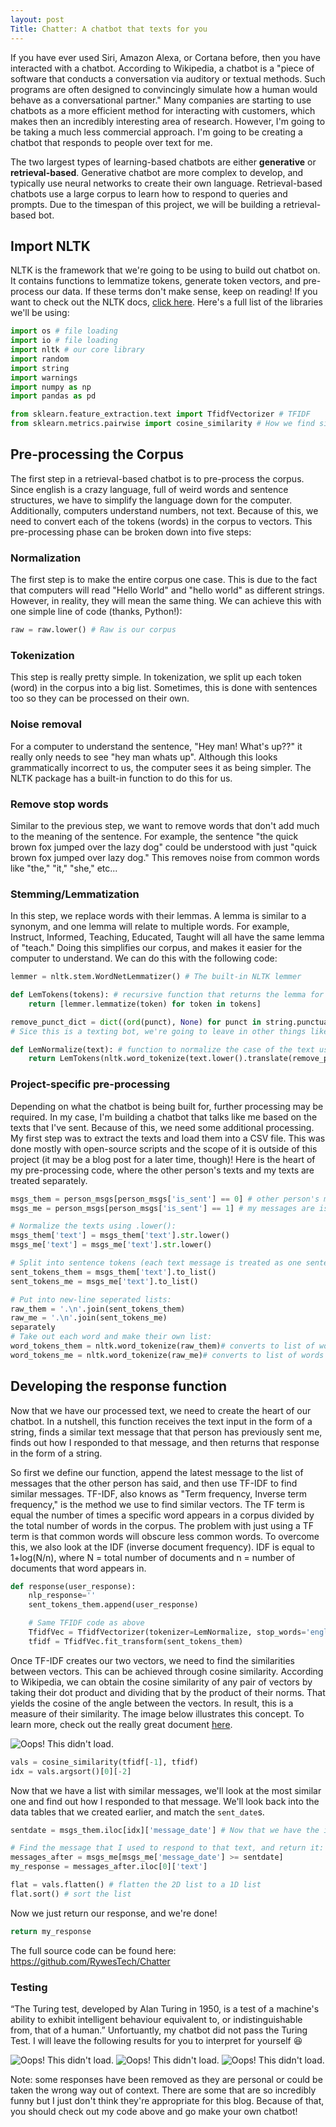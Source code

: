 ```yaml
---
layout: post
Title: Chatter: A chatbot that texts for you
---
```


If you have ever used Siri, Amazon Alexa, or Cortana before, then you have interacted with a chatbot. According to Wikipedia, a chatbot is a "piece of software that conducts a conversation via auditory or textual methods. Such programs are often designed to convincingly simulate how a human would behave as a conversational partner." Many companies are starting to use chatbots as a more efficient method for interacting with customers, which makes then an incredibly interesting area of research. However, I'm going to be taking a much less commercial approach. I'm going to be creating a chatbot that responds to people over text for me.

The two largest types of learning-based chatbots are either **generative** or **retrieval-based**. Generative chatbot are more complex to develop, and typically use neural networks to create their own language. Retrieval-based chatbots use a large corpus to learn how to respond to queries and prompts. Due to the timespan of this project, we will be building a retrieval-based bot.

## Import NLTK

NLTK is the framework that we're going to be using to build out chatbot on. It contains functions to lemmatize tokens, generate token vectors, and pre-process our data. If these terms don't make sense, keep on reading! If you want to check out the NLTK docs, [click here](https://www.nltk.org/). Here's a full list of the libraries we'll be using:

```python
import os # file loading
import io # file loading
import nltk # our core library
import random
import string
import warnings
import numpy as np
import pandas as pd

from sklearn.feature_extraction.text import TfidfVectorizer # TFIDF
from sklearn.metrics.pairwise import cosine_similarity # How we find similar texts (more on this later)
```

## Pre-processing the Corpus

The first step in a retrieval-based chatbot is to pre-process the corpus. Since english is a crazy language, full of weird words and sentence structures, we have to simplify the language down for the computer. Additionally, computers understand numbers, not text. Because of this, we need to convert each of the tokens (words) in the corpus to vectors. This pre-processing phase can be broken down into five steps:

### Normalization
The first step is to make the entire corpus one case. This is due to the fact that computers will read "Hello World" and "hello world" as different strings. However, in reality, they will mean the same thing. We can achieve this with one simple line of code (thanks, Python!):
```python
raw = raw.lower() # Raw is our corpus
```

### Tokenization
This step is really pretty simple. In tokenization, we split up each token (word) in the corpus into a big list. Sometimes, this is done with sentences too so they can be processed on their own.

### Noise removal
For a computer to understand the sentence, "Hey man! What's up??" it really only needs to see "hey man whats up". Although this looks grammatically incorrect to us, the computer sees it as being simpler. The NLTK package has a built-in function to do this for us.

### Remove stop words
Similar to the previous step, we want to remove words that don't add much to the meaning of the sentence. For example, the sentence "the quick brown fox jumped over the lazy dog" could be understood with just "quick brown fox jumped over lazy dog." This removes noise from common words like "the," "it," "she," etc...

### Stemming/Lemmatization
In this step, we replace words with their lemmas. A lemma is similar to a synonym, and one lemma will relate to multiple words. For example, Instruct, Informed, Teaching, Educated, Taught will all have the same lemma of "teach." Doing this simplifies our corpus, and makes it easier for the computer to understand. We can do this with the following code:

```python
lemmer = nltk.stem.WordNetLemmatizer() # The built-in NLTK lemmer

def LemTokens(tokens): # recursive function that returns the lemma for each word in the list
    return [lemmer.lemmatize(token) for token in tokens]

remove_punct_dict = dict((ord(punct), None) for punct in string.punctuation) # built-in-function to remove punctuation.
# Sice this is a texting bot, we're going to leave in other things like emojis.

def LemNormalize(text): # function to normalize the case of the text using the built-in .lower() function.
    return LemTokens(nltk.word_tokenize(text.lower().translate(remove_punct_dict)))
```

### Project-specific pre-processing
Depending on what the chatbot is being built for, further processing may be required. In my case, I'm building a chatbot that talks like me based on the texts that I've sent. Because of this, we need some additional processing. My first step was to extract the texts and load them into a CSV file. This was done mostly with open-source scripts and the scope of it is outside of this project (it may be a blog post for a later time, though)! Here is the heart of my pre-processing code, where the other person's texts and my texts are treated separately.

```python
msgs_them = person_msgs[person_msgs['is_sent'] == 0] # other person's messages are is_sent = 0
msgs_me = person_msgs[person_msgs['is_sent'] == 1] # my messages are is_sent = 1

# Normalize the texts using .lower():
msgs_them['text'] = msgs_them['text'].str.lower()
msgs_me['text'] = msgs_me['text'].str.lower()

# Split into sentence tokens (each text message is treated as one sentence):
sent_tokens_them = msgs_them['text'].to_list()
sent_tokens_me = msgs_me['text'].to_list()

# Put into new-line seperated lists:
raw_them = '.\n'.join(sent_tokens_them)
raw_me = '.\n'.join(sent_tokens_me)
separately
# Take out each word and make their own list:
word_tokens_them = nltk.word_tokenize(raw_them)# converts to list of words
word_tokens_me = nltk.word_tokenize(raw_me)# converts to list of words
```

## Developing the response function
Now that we have our processed text, we need to create the heart of our chatbot. In a nutshell, this function receives the text input in the form of a string, finds a similar text message that that person has previously sent me, finds out how I responded to that message, and then returns that response in the form of a string.

So first we define our function, append the latest message to the list of messages that the other person has said, and then use TF-IDF to find similar messages. TF-IDF, also knows as "Term frequency, Inverse term frequency," is the method we use to find similar vectors. The TF term is equal the number of times a specific word appears in a corpus divided by the total number of words in the corpus. The problem with just using a TF term is that common words will obscure less common words. To overcome this, we also look at the IDF (inverse document frequency). IDF is equal to 1+log(N/n), where N = total number of documents and n = number of documents that word appears in.

```python
def response(user_response):
    nlp_response=''
    sent_tokens_them.append(user_response)

    # Same TFIDF code as above
    TfidfVec = TfidfVectorizer(tokenizer=LemNormalize, stop_words='english')
    tfidf = TfidfVec.fit_transform(sent_tokens_them)
```

Once TF-IDF creates our two vectors, we need to find the similarities between vectors. This can be achieved through cosine similarity. According to Wikipedia, we can obtain the cosine similarity of any pair of vectors by taking their dot product and dividing that by the product of their norms. That yields the cosine of the angle between the vectors. In result, this is a measure of their similarity. The image below illustrates this concept. To learn more, check out the really great document [here](https://janav.wordpress.com/2013/10/27/tf-idf-and-cosine-similarity/).

![Oops! This didn't load.](/images/cosine.png)

```python
vals = cosine_similarity(tfidf[-1], tfidf)
idx = vals.argsort()[0][-2]
```

Now that we have a list with similar messages, we'll look at the most similar one and find out how I responded to that message. We'll look back into the data tables that we created earlier, and match the `sent_date`s.
```python
sentdate = msgs_them.iloc[idx]['message_date'] # Now that we have the index of their closest message, find when it was sent

# Find the message that I used to respond to that text, and return it:
messages_after = msgs_me[msgs_me['message_date'] >= sentdate]
my_response = messages_after.iloc[0]['text']

flat = vals.flatten() # flatten the 2D list to a 1D list
flat.sort() # sort the list
```

Now we just return our response, and we're done!
```python
return my_response
```

The full source code can be found here: https://github.com/RywesTech/Chatter

### Testing
“The Turing test, developed by Alan Turing in 1950, is a test of a machine's ability to exhibit intelligent behaviour equivalent to, or indistinguishable from, that of a human.” Unfortuantly, my chatbot did not pass the Turing Test. I will leave the following results for you to interpret for yourself 😆

![Oops! This didn't load.](/images/chat1.png)
![Oops! This didn't load.](/images/chat2.png)
![Oops! This didn't load.](/images/chat3.png)

Note: some responses have been removed as they are personal or could be taken the wrong way out of context. There are some that are so incredibly funny but I just don't think they're appropriate for this blog. Because of that, you should check out my code above and go make your own chatbot!
